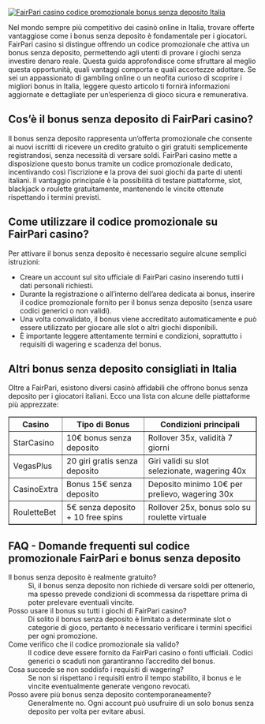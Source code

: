 [![FairPari casino codice promozionale bonus senza deposito Italia](https://123-caf.pages.dev/gitsignup.png)](https://vrmoo.ru/Bt82HjjY)

<div>   <p>Nel mondo sempre più competitivo dei casinò online in Italia, trovare offerte vantaggiose come i bonus senza deposito è fondamentale per i giocatori. FairPari casino si distingue offrendo un codice promozionale che attiva un bonus senza deposito, permettendo agli utenti di provare i giochi senza investire denaro reale. Questa guida approfondisce come sfruttare al meglio questa opportunità, quali vantaggi comporta e quali accortezze adottare. Se sei un appassionato di gambling online o un neofita curioso di scoprire i migliori bonus in Italia, leggere questo articolo ti fornirà informazioni aggiornate e dettagliate per un’esperienza di gioco sicura e remunerativa.</p>  <h2>Cos’è il bonus senza deposito di FairPari casino?</h2>   <p>Il bonus senza deposito rappresenta un’offerta promozionale che consente ai nuovi iscritti di ricevere un credito gratuito o giri gratuiti semplicemente registrandosi, senza necessità di versare soldi. FairPari casino mette a disposizione questo bonus tramite un codice promozionale dedicato, incentivando così l’iscrizione e la prova dei suoi giochi da parte di utenti italiani. Il vantaggio principale è la possibilità di testare piattaforme, slot, blackjack o roulette gratuitamente, mantenendo le vincite ottenute rispettando i termini previsti.</p>    <h2>Come utilizzare il codice promozionale su FairPari casino?</h2>   <p>Per attivare il bonus senza deposito è necessario seguire alcune semplici istruzioni:</p>   <ul>     <li>Creare un account sul sito ufficiale di FairPari casino inserendo tutti i dati personali richiesti.</li>     <li>Durante la registrazione o all’interno dell’area dedicata ai bonus, inserire il codice promozionale fornito per il bonus senza deposito (senza usare codici generici o non validi).</li>     <li>Una volta convalidato, il bonus viene accreditato automaticamente e può essere utilizzato per giocare alle slot o altri giochi disponibili.</li>     <li>È importante leggere attentamente termini e condizioni, soprattutto i requisiti di wagering e scadenza del bonus.</li>   </ul>    <h2>Altri bonus senza deposito consigliati in Italia</h2>   <p>Oltre a FairPari, esistono diversi casinò affidabili che offrono bonus senza deposito per i giocatori italiani. Ecco una lista con alcune delle piattaforme più apprezzate:</p>    <table border="1" cellpadding="8" cellspacing="0" style="border-collapse: collapse; width: 100%;">     <thead>       <tr>         <th>Casino</th>         <th>Tipo di Bonus</th>         <th>Condizioni principali</th>       </tr>     </thead>     <tbody>       <tr>         <td>StarCasino</td>         <td>10€ bonus senza deposito</td>         <td>Rollover 35x, validità 7 giorni</td>       </tr>       <tr>         <td>VegasPlus</td>         <td>20 giri gratis senza deposito</td>         <td>Giri validi su slot selezionate, wagering 40x</td>       </tr>       <tr>         <td>CasinoExtra</td>         <td>Bonus 15€ senza deposito</td>         <td>Deposito minimo 10€ per prelievo, wagering 30x</td>       </tr>       <tr>         <td>RouletteBet</td>         <td>5€ senza deposito + 10 free spins</td>         <td>Rollover 25x, bonus solo su roulette virtuale</td>       </tr>     </tbody>   </table>    <h2>FAQ - Domande frequenti sul codice promozionale FairPari e bonus senza deposito</h2>    <dl>     <dt>Il bonus senza deposito è realmente gratuito?</dt>     <dd>Sì, il bonus senza deposito non richiede di versare soldi per ottenerlo, ma spesso prevede condizioni di scommessa da rispettare prima di poter prelevare eventuali vincite.</dd>      <dt>Posso usare il bonus su tutti i giochi di FairPari casino?</dt>     <dd>Di solito il bonus senza deposito è limitato a determinate slot o categorie di gioco, pertanto è necessario verificare i termini specifici per ogni promozione.</dd>      <dt>Come verifico che il codice promozionale sia valido?</dt>     <dd>Il codice deve essere fornito da FairPari casino o fonti ufficiali. Codici generici o scaduti non garantiranno l’accredito del bonus.</dd>      <dt>Cosa succede se non soddisfo i requisiti di wagering?</dt>     <dd>Se non si rispettano i requisiti entro il tempo stabilito, il bonus e le vincite eventualmente generate vengono revocati.</dd>      <dt>Posso avere più bonus senza deposito contemporaneamente?</dt>     <dd>Generalmente no. Ogni account può usufruire di un solo bonus senza deposito per volta per evitare abusi.</dd>   </dl>   </div>